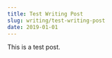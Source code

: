 ```yaml
---
title: Test Writing Post
slug: writing/test-writing-post
date: 2019-01-01
---
```


This is a test post.